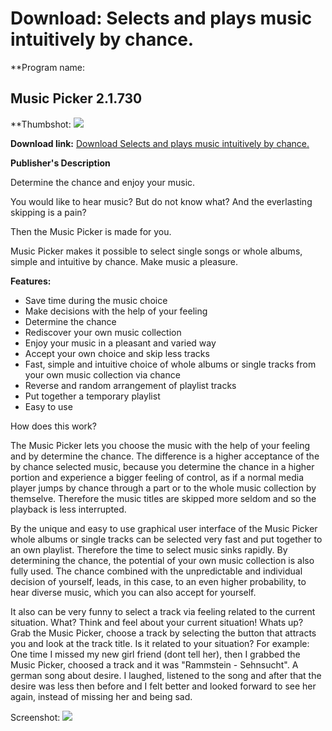 # Download: Selects and plays music intuitively by chance.

**Program name: 

## Music Picker 2.1.730

  
**Thumbshot: ![](http://www.freewarefiles.com/screenshot/musicpicker_md.jpg)   
  
**Download link:** [Download Selects and plays music intuitively by chance.](http://freewares.boysofts.com/Music-Picker_program_73615.html)  
  


**Publisher's Description**  
  


Determine the chance and enjoy your music. 

You would like to hear music? But do not know what? And the everlasting skipping is a pain? 

Then the Music Picker is made for you.

Music Picker makes it possible to select single songs or whole albums, simple and intuitive by chance. Make music a pleasure.

**Features:**

  * Save time during the music choice
  * Make decisions with the help of your feeling
  * Determine the chance
  * Rediscover your own music collection
  * Enjoy your music in a pleasant and varied way
  * Accept your own choice and skip less tracks
  * Fast, simple and intuitive choice of whole albums or single tracks from your own music collection via chance
  * Reverse and random arrangement of playlist tracks
  * Put together a temporary playlist
  * Easy to use

How does this work?

The Music Picker lets you choose the music with the help of your feeling and by determine the chance. The difference is a higher acceptance of the by chance selected music, because you determine the chance in a higher portion and experience a bigger feeling of control, as if a normal media player jumps by chance through a part or to the whole music collection by themselve. Therefore the music titles are skipped more seldom and so the playback is less interrupted.

By the unique and easy to use graphical user interface of the Music Picker whole albums or single tracks can be selected very fast and put together to an own playlist. Therefore the time to select music sinks rapidly. By determining the chance, the potential of your own music collection is also fully used. The chance combined with the unpredictable and individual decision of yourself, leads, in this case, to an even higher probability, to hear diverse music, which you can also accept for yourself.

It also can be very funny to select a track via feeling related to the current situation. What? Think and feel about your current situation! Whats up? Grab the Music Picker, choose a track by selecting the button that attracts you and look at the track title. Is it related to your situation? For example: One time I missed my new girl friend (dont tell her), then I grabbed the Music Picker, choosed a track and it was "Rammstein - Sehnsucht". A german song about desire. I laughed, listened to the song and after that the desire was less then before and I felt better and looked forward to see her again, instead of missing her and being sad.

  
  
Screenshot: ![](http://www.freewarefiles.com/screenshot/musicpicker.jpg)
